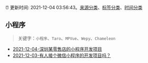 :alarm_clock: 更新时间: 2021-12-04 03:56:43。[来源分类](../README.md)、[标签分类](../TAGS.md)、[时间分类](../TIMELINE.md)

## 小程序


> 关键字：`小程序`、`Taro`、`MPVue`、`Wepy`、`Chameleon`



- [2021-12-04-深圳某零售店的小程序开发项目](https://www.v2ex.com/t/819975) 
- [2021-12-03-有人接个微信小程序的开发项目吗？](https://www.v2ex.com/t/819950) 